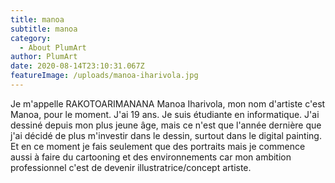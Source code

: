 ```yaml
---
title: manoa
subtitle: manoa
category:
  - About PlumArt
author: PlumArt
date: 2020-08-14T23:10:31.067Z
featureImage: /uploads/manoa-iharivola.jpg
---
```

Je m'appelle RAKOTOARIMANANA Manoa Iharivola, mon nom d'artiste c'est Manoa, pour le moment. J'ai 19 ans. Je suis étudiante en informatique. J'ai dessiné depuis mon plus jeune âge, mais ce n'est que l'année dernière que j'ai décidé de plus m'investir dans le dessin, surtout dans le digital painting. Et en ce moment je fais seulement que des portraits mais je commence aussi à faire du cartooning et des environnements car mon ambition professionnel c'est de devenir illustratrice/concept artiste.
